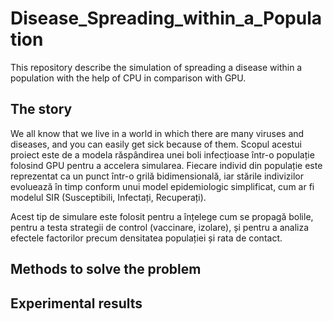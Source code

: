 # Disease_Spreading_within_a_Population
This repository describe the simulation of spreading a disease within a population with the help of CPU in comparison with GPU.

## The story

We all know that we live in a world in which there are many viruses and diseases, and you can easily get sick because of them.
Scopul acestui proiect este de a modela răspândirea unei boli infecțioase într-o populație folosind GPU pentru a accelera simularea. Fiecare individ din populație este reprezentat ca un punct într-o grilă bidimensională, iar stările indivizilor evoluează în timp conform unui model epidemiologic simplificat, cum ar fi modelul SIR (Susceptibili, Infectați, Recuperați).

Acest tip de simulare este folosit pentru a înțelege cum se propagă bolile, pentru a testa strategii de control (vaccinare, izolare), și pentru a analiza efectele factorilor precum densitatea populației și rata de contact.

## Methods to solve the problem

## Experimental results
